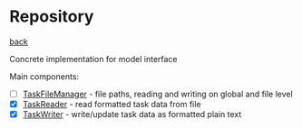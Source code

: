 # Repository
[back](../Planum.md)

Concrete implementation for model interface

Main components:
- [ ] [TaskFileManager](./TaskFileManager/TaskFileManager.md) - file paths, reading and writing on global and file level
- [x] [TaskReader](./TaskReader/TaskReader.md) - read formatted task data from file
- [x] [TaskWriter](./TaskWriter/TaskWriter.md) - write/update task data as formatted plain text
